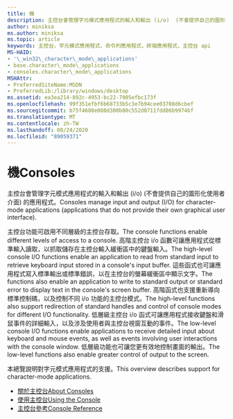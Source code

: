 ```yaml
---
title: 機
description: 主控台會管理字元模式應用程式的輸入和輸出 (i/o)  (不會提供自己的圖形化使用者介面) 的應用程式。
author: miniksa
ms.author: miniksa
ms.topic: article
keywords: 主控台，字元模式應用程式，命令列應用程式，終端應用程式，主控台 api
MS-HAID:
- '\_win32\_character\_mode\_applications'
- base.character\_mode\_applications
- consoles.character\_mode\_applications
MSHAttr:
- PreferredSiteName:MSDN
- PreferredLib:/library/windows/desktop
ms.assetid: ea3ea214-892c-4953-bc22-7905efbc173f
ms.openlocfilehash: 99f351efbf6b68733b5c3e7b94cee03708d6cbef
ms.sourcegitcommit: b75f4688e080d300b80c552d0711fdd86b9974bf
ms.translationtype: MT
ms.contentlocale: zh-TW
ms.lasthandoff: 08/24/2020
ms.locfileid: "89059371"
---
```

# <a name="consoles"></a><span data-ttu-id="7691d-104">機</span><span class="sxs-lookup"><span data-stu-id="7691d-104">Consoles</span></span>


<span data-ttu-id="7691d-105">主控台會管理字元模式應用程式的輸入和輸出 (i/o)  (不會提供自己的圖形化使用者介面) 的應用程式。</span><span class="sxs-lookup"><span data-stu-id="7691d-105">Consoles manage input and output (I/O) for character-mode applications (applications that do not provide their own graphical user interface).</span></span>

<span data-ttu-id="7691d-106">主控台功能可啟用不同層級的主控台存取。</span><span class="sxs-lookup"><span data-stu-id="7691d-106">The console functions enable different levels of access to a console.</span></span> <span data-ttu-id="7691d-107">高階主控台 i/o 函數可讓應用程式從標準輸入讀取，以抓取儲存在主控台輸入緩衝區中的鍵盤輸入。</span><span class="sxs-lookup"><span data-stu-id="7691d-107">The high-level console I/O functions enable an application to read from standard input to retrieve keyboard input stored in a console's input buffer.</span></span> <span data-ttu-id="7691d-108">這些函式也可讓應用程式寫入標準輸出或標準錯誤，以在主控台的螢幕緩衝區中顯示文字。</span><span class="sxs-lookup"><span data-stu-id="7691d-108">The functions also enable an application to write to standard output or standard error to display text in the console's screen buffer.</span></span> <span data-ttu-id="7691d-109">高階函式也支援重新導向標準控制碼，以及控制不同 i/o 功能的主控台模式。</span><span class="sxs-lookup"><span data-stu-id="7691d-109">The high-level functions also support redirection of standard handles and control of console modes for different I/O functionality.</span></span> <span data-ttu-id="7691d-110">低層級主控台 i/o 函式可讓應用程式接收鍵盤和滑鼠事件的詳細輸入，以及涉及使用者與主控台視窗互動的事件。</span><span class="sxs-lookup"><span data-stu-id="7691d-110">The low-level console I/O functions enable applications to receive detailed input about keyboard and mouse events, as well as events involving user interactions with the console window.</span></span> <span data-ttu-id="7691d-111">低層級功能也可讓您更有效地控制畫面的輸出。</span><span class="sxs-lookup"><span data-stu-id="7691d-111">The low-level functions also enable greater control of output to the screen.</span></span>

<span data-ttu-id="7691d-112">本總覽說明對字元模式應用程式的支援。</span><span class="sxs-lookup"><span data-stu-id="7691d-112">This overview describes support for character-mode applications.</span></span>

- [<span data-ttu-id="7691d-113">關於主控台</span><span class="sxs-lookup"><span data-stu-id="7691d-113">About Consoles</span></span>](about-character-mode-applications.md)
- [<span data-ttu-id="7691d-114">使用主控台</span><span class="sxs-lookup"><span data-stu-id="7691d-114">Using the Console</span></span>](using-the-console.md)
- [<span data-ttu-id="7691d-115">主控台參考</span><span class="sxs-lookup"><span data-stu-id="7691d-115">Console Reference</span></span>](console-reference.md)

 

 




